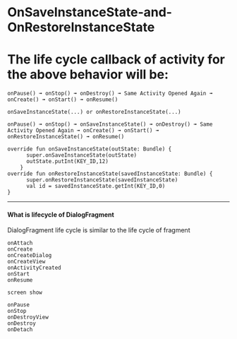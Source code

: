 # OnSaveInstanceState-and-OnRestoreInstanceState



# The life cycle callback of activity for the above behavior will be:

    onPause() ➟ onStop() ➟ onDestroy() ➟ Same Activity Opened Again ➟ onCreate() ➟ onStart() ➟ onResume()

    onSaveInstanceState(...) or onRestoreInstanceState(...)

    onPause() ➟ onStop() ➟ onSaveInstanceState() ➟ onDestroy() ➟ Same Activity Opened Again ➟ onCreate() ➟ onStart() ➟ onRestoreInstanceState() ➟ onResume()

    override fun onSaveInstanceState(outState: Bundle) {
          super.onSaveInstanceState(outState)
          outState.putInt(KEY_ID,12)
        }
    override fun onRestoreInstanceState(savedInstanceState: Bundle) {
          super.onRestoreInstanceState(savedInstanceState)
          val id = savedInstanceState.getInt(KEY_ID,0)
    }
------------

#### What is lifecycle of DialogFragment
   DialogFragment
   life cycle is similar to the life cycle of fragment


    onAttach
    onCreate
    onCreateDialog
    onCreateView
    onActivityCreated
    onStart
    onResume

    screen show

    onPause
    onStop
    onDestroyView
    onDestroy
    onDetach
